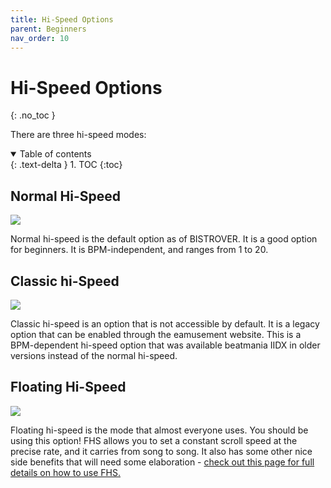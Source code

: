 ```yaml
---
title: Hi-Speed Options
parent: Beginners
nav_order: 10
---
```


# Hi-Speed Options
{: .no_toc }

There are three hi-speed modes:

<details open markdown="block">
  <summary>
    Table of contents
  </summary>
  {: .text-delta }
1. TOC
{:toc}
</details>

## Normal Hi-Speed 

![](/assets/img/fhs/normal.jpg)

Normal hi-speed is the default option as of BISTROVER. It is a good option for beginners. It is BPM-independent, and ranges from 1 to 20.

## Classic hi-Speed

![](/assets/img/fhs/classic.jpg)

Classic hi-speed is an option that is not accessible by default. It is a legacy option that can be enabled through the eamusement website. This is a BPM-dependent hi-speed option that was available beatmania IIDX in older versions instead of the normal hi-speed.

## Floating Hi-Speed

![](/assets/img/fhs/floating.jpg)

Floating hi-speed is the mode that almost everyone uses. You should be using this option! FHS allows you to set a constant scroll speed at the precise rate, and it carries from song to song. It also has some other nice side benefits that will need some elaboration - [check out this page for full details on how to use FHS.](/b_fhs.html)
